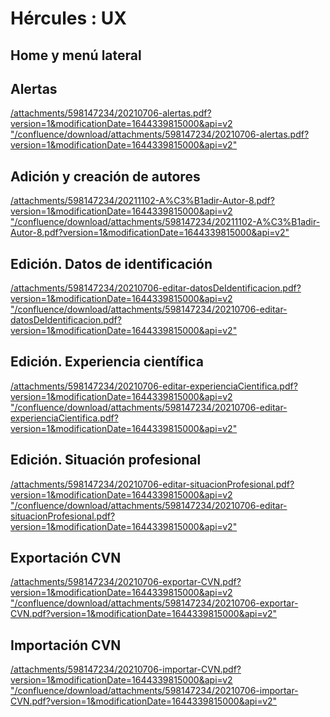 # Hércules : UX



## Home y menú lateral

## 

## Alertas

[/attachments/598147234/20210706-alertas.pdf?version=1&modificationDate=1644339815000&api=v2 "/confluence/download/attachments/598147234/20210706-alertas.pdf?version=1&modificationDate=1644339815000&api=v2"](/attachments/598147234/20210706-alertas.pdf?version=1&modificationDate=1644339815000&api=v2 "/confluence/download/attachments/598147234/20210706-alertas.pdf?version=1&modificationDate=1644339815000&api=v2")

## Adición y creación de autores

[/attachments/598147234/20211102-A%C3%B1adir-Autor-8.pdf?version=1&modificationDate=1644339815000&api=v2 "/confluence/download/attachments/598147234/20211102-A%C3%B1adir-Autor-8.pdf?version=1&modificationDate=1644339815000&api=v2"](/attachments/598147234/20211102-A%C3%B1adir-Autor-8.pdf?version=1&modificationDate=1644339815000&api=v2 "/confluence/download/attachments/598147234/20211102-A%C3%B1adir-Autor-8.pdf?version=1&modificationDate=1644339815000&api=v2")

## Edición. Datos de identificación

[/attachments/598147234/20210706-editar-datosDeIdentificacion.pdf?version=1&modificationDate=1644339815000&api=v2 "/confluence/download/attachments/598147234/20210706-editar-datosDeIdentificacion.pdf?version=1&modificationDate=1644339815000&api=v2"](/attachments/598147234/20210706-editar-datosDeIdentificacion.pdf?version=1&modificationDate=1644339815000&api=v2 "/confluence/download/attachments/598147234/20210706-editar-datosDeIdentificacion.pdf?version=1&modificationDate=1644339815000&api=v2")

## Edición. Experiencia científica

[/attachments/598147234/20210706-editar-experienciaCientifica.pdf?version=1&modificationDate=1644339815000&api=v2 "/confluence/download/attachments/598147234/20210706-editar-experienciaCientifica.pdf?version=1&modificationDate=1644339815000&api=v2"](/attachments/598147234/20210706-editar-experienciaCientifica.pdf?version=1&modificationDate=1644339815000&api=v2 "/confluence/download/attachments/598147234/20210706-editar-experienciaCientifica.pdf?version=1&modificationDate=1644339815000&api=v2")

## Edición. Situación profesional

[/attachments/598147234/20210706-editar-situacionProfesional.pdf?version=1&modificationDate=1644339815000&api=v2 "/confluence/download/attachments/598147234/20210706-editar-situacionProfesional.pdf?version=1&modificationDate=1644339815000&api=v2"](/attachments/598147234/20210706-editar-situacionProfesional.pdf?version=1&modificationDate=1644339815000&api=v2 "/confluence/download/attachments/598147234/20210706-editar-situacionProfesional.pdf?version=1&modificationDate=1644339815000&api=v2")

  


## Exportación CVN

[/attachments/598147234/20210706-exportar-CVN.pdf?version=1&modificationDate=1644339815000&api=v2 "/confluence/download/attachments/598147234/20210706-exportar-CVN.pdf?version=1&modificationDate=1644339815000&api=v2"](/attachments/598147234/20210706-exportar-CVN.pdf?version=1&modificationDate=1644339815000&api=v2 "/confluence/download/attachments/598147234/20210706-exportar-CVN.pdf?version=1&modificationDate=1644339815000&api=v2")

## Importación CVN

[/attachments/598147234/20210706-importar-CVN.pdf?version=1&modificationDate=1644339815000&api=v2 "/confluence/download/attachments/598147234/20210706-importar-CVN.pdf?version=1&modificationDate=1644339815000&api=v2"](/attachments/598147234/20210706-importar-CVN.pdf?version=1&modificationDate=1644339815000&api=v2 "/confluence/download/attachments/598147234/20210706-importar-CVN.pdf?version=1&modificationDate=1644339815000&api=v2")




